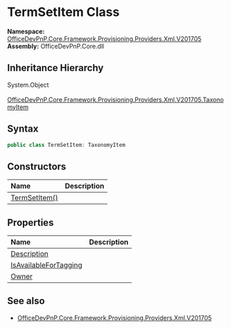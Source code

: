 # TermSetItem Class
  

**Namespace:** [OfficeDevPnP.Core.Framework.Provisioning.Providers.Xml.V201705](OfficeDevPnP.Core.Framework.Provisioning.Providers.Xml.V201705.md)  
**Assembly:** OfficeDevPnP.Core.dll  
## Inheritance Hierarchy
System.Object  
&ensp;[OfficeDevPnP.Core.Framework.Provisioning.Providers.Xml.V201705.TaxonomyItem](OfficeDevPnP.Core.Framework.Provisioning.Providers.Xml.V201705.TaxonomyItem.md)  
## Syntax
```C#
public class TermSetItem: TaxonomyItem
```
## Constructors
|**Name**|**Description**|
|:-----|:-----|
| [TermSetItem()](OfficeDevPnP.Core.Framework.Provisioning.Providers.Xml.V201705.TermSetItem.ctor1.md) |  
## Properties
|**Name**|**Description**|
|:-----|:-----|
| [Description](OfficeDevPnP.Core.Framework.Provisioning.Providers.Xml.V201705.TermSetItem.Description.md) | 
| [IsAvailableForTagging](OfficeDevPnP.Core.Framework.Provisioning.Providers.Xml.V201705.TermSetItem.IsAvailableForTagging.md) | 
| [Owner](OfficeDevPnP.Core.Framework.Provisioning.Providers.Xml.V201705.TermSetItem.Owner.md) | 
## See also
- [OfficeDevPnP.Core.Framework.Provisioning.Providers.Xml.V201705](OfficeDevPnP.Core.Framework.Provisioning.Providers.Xml.V201705.md)

